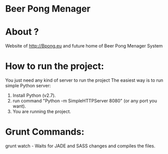 Beer Pong Menager
=================

About ?
================

Website of http://Bpong.eu and future home of Beer Pong Menager System

How to run the project:
=================

You just need any kind of server to run the project
The easiest way is to run simple Python server:

1. Install Python (v2.7).
2. run command "Python -m SimpleHTTPServer 8080" (or any port you want).
3. You are running the project.


Grunt Commands:
=================

grunt watch   - Waits for JADE and SASS changes and compiles the files.

